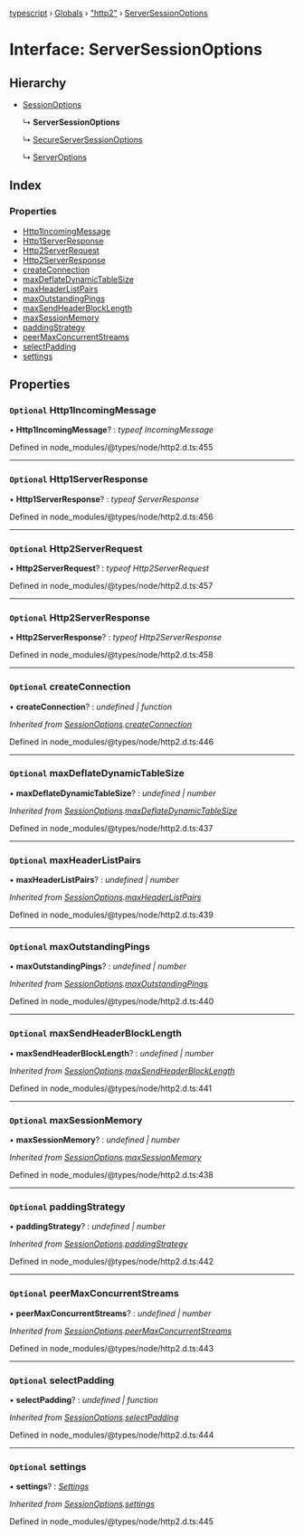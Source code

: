 [typescript](../README.md) › [Globals](../globals.md) › ["http2"](../modules/_http2_.md) › [ServerSessionOptions](_http2_.serversessionoptions.md)

# Interface: ServerSessionOptions

## Hierarchy

* [SessionOptions](_http2_.sessionoptions.md)

  ↳ **ServerSessionOptions**

  ↳ [SecureServerSessionOptions](_http2_.secureserversessionoptions.md)

  ↳ [ServerOptions](_http2_.serveroptions.md)

## Index

### Properties

* [Http1IncomingMessage](_http2_.serversessionoptions.md#optional-http1incomingmessage)
* [Http1ServerResponse](_http2_.serversessionoptions.md#optional-http1serverresponse)
* [Http2ServerRequest](_http2_.serversessionoptions.md#optional-http2serverrequest)
* [Http2ServerResponse](_http2_.serversessionoptions.md#optional-http2serverresponse)
* [createConnection](_http2_.serversessionoptions.md#optional-createconnection)
* [maxDeflateDynamicTableSize](_http2_.serversessionoptions.md#optional-maxdeflatedynamictablesize)
* [maxHeaderListPairs](_http2_.serversessionoptions.md#optional-maxheaderlistpairs)
* [maxOutstandingPings](_http2_.serversessionoptions.md#optional-maxoutstandingpings)
* [maxSendHeaderBlockLength](_http2_.serversessionoptions.md#optional-maxsendheaderblocklength)
* [maxSessionMemory](_http2_.serversessionoptions.md#optional-maxsessionmemory)
* [paddingStrategy](_http2_.serversessionoptions.md#optional-paddingstrategy)
* [peerMaxConcurrentStreams](_http2_.serversessionoptions.md#optional-peermaxconcurrentstreams)
* [selectPadding](_http2_.serversessionoptions.md#optional-selectpadding)
* [settings](_http2_.serversessionoptions.md#optional-settings)

## Properties

### `Optional` Http1IncomingMessage

• **Http1IncomingMessage**? : *typeof IncomingMessage*

Defined in node_modules/@types/node/http2.d.ts:455

___

### `Optional` Http1ServerResponse

• **Http1ServerResponse**? : *typeof ServerResponse*

Defined in node_modules/@types/node/http2.d.ts:456

___

### `Optional` Http2ServerRequest

• **Http2ServerRequest**? : *typeof Http2ServerRequest*

Defined in node_modules/@types/node/http2.d.ts:457

___

### `Optional` Http2ServerResponse

• **Http2ServerResponse**? : *typeof Http2ServerResponse*

Defined in node_modules/@types/node/http2.d.ts:458

___

### `Optional` createConnection

• **createConnection**? : *undefined | function*

*Inherited from [SessionOptions](_http2_.sessionoptions.md).[createConnection](_http2_.sessionoptions.md#optional-createconnection)*

Defined in node_modules/@types/node/http2.d.ts:446

___

### `Optional` maxDeflateDynamicTableSize

• **maxDeflateDynamicTableSize**? : *undefined | number*

*Inherited from [SessionOptions](_http2_.sessionoptions.md).[maxDeflateDynamicTableSize](_http2_.sessionoptions.md#optional-maxdeflatedynamictablesize)*

Defined in node_modules/@types/node/http2.d.ts:437

___

### `Optional` maxHeaderListPairs

• **maxHeaderListPairs**? : *undefined | number*

*Inherited from [SessionOptions](_http2_.sessionoptions.md).[maxHeaderListPairs](_http2_.sessionoptions.md#optional-maxheaderlistpairs)*

Defined in node_modules/@types/node/http2.d.ts:439

___

### `Optional` maxOutstandingPings

• **maxOutstandingPings**? : *undefined | number*

*Inherited from [SessionOptions](_http2_.sessionoptions.md).[maxOutstandingPings](_http2_.sessionoptions.md#optional-maxoutstandingpings)*

Defined in node_modules/@types/node/http2.d.ts:440

___

### `Optional` maxSendHeaderBlockLength

• **maxSendHeaderBlockLength**? : *undefined | number*

*Inherited from [SessionOptions](_http2_.sessionoptions.md).[maxSendHeaderBlockLength](_http2_.sessionoptions.md#optional-maxsendheaderblocklength)*

Defined in node_modules/@types/node/http2.d.ts:441

___

### `Optional` maxSessionMemory

• **maxSessionMemory**? : *undefined | number*

*Inherited from [SessionOptions](_http2_.sessionoptions.md).[maxSessionMemory](_http2_.sessionoptions.md#optional-maxsessionmemory)*

Defined in node_modules/@types/node/http2.d.ts:438

___

### `Optional` paddingStrategy

• **paddingStrategy**? : *undefined | number*

*Inherited from [SessionOptions](_http2_.sessionoptions.md).[paddingStrategy](_http2_.sessionoptions.md#optional-paddingstrategy)*

Defined in node_modules/@types/node/http2.d.ts:442

___

### `Optional` peerMaxConcurrentStreams

• **peerMaxConcurrentStreams**? : *undefined | number*

*Inherited from [SessionOptions](_http2_.sessionoptions.md).[peerMaxConcurrentStreams](_http2_.sessionoptions.md#optional-peermaxconcurrentstreams)*

Defined in node_modules/@types/node/http2.d.ts:443

___

### `Optional` selectPadding

• **selectPadding**? : *undefined | function*

*Inherited from [SessionOptions](_http2_.sessionoptions.md).[selectPadding](_http2_.sessionoptions.md#optional-selectpadding)*

Defined in node_modules/@types/node/http2.d.ts:444

___

### `Optional` settings

• **settings**? : *[Settings](_http2_.settings.md)*

*Inherited from [SessionOptions](_http2_.sessionoptions.md).[settings](_http2_.sessionoptions.md#optional-settings)*

Defined in node_modules/@types/node/http2.d.ts:445
